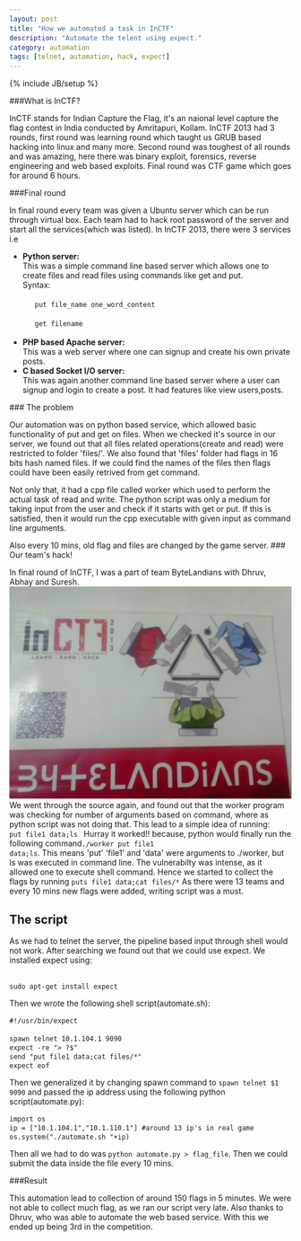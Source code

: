 ```yaml
---
layout: post
title: "How we automated a task in InCTF"
description: "Automate the telent using expect."
category: automation
tags: [telnet, automation, hack, expect]
---
```

{% include JB/setup %}

###What is InCTF?

InCTF stands for Indian Capture the Flag, it's an naional level capture the flag contest in India conducted by Amritapuri, Kollam.
InCTF 2013 had 3 rounds, first round was learning round which taught us GRUB based hacking into linux and many more. Second round was toughest of all rounds and was amazing, here there was binary exploit, forensics, reverse engineering and web based exploits.
Final round was CTF game which goes for around 6 hours.

###Final round

In final round every team was given a Ubuntu server which can be run through virtual box. Each team had to hack root password of the server and start all the services(which was listed).
In InCTF 2013, there were 3 services i.e

<ul>
<li><b>Python server:</b> <br />
   This was a simple command line based server which allows one to create files and read files using commands like get and put. <br />
   Syntax: <br />
   <code>
   put file_name one_word_content</code> <br />
   <code>
   get filename
   </code></li>

<li><b>PHP based Apache server:</b> <br />
   This was a web server where one can signup and create his own private posts.
</li>
<li><b>C based Socket I/O server:</b> <br />
   This was again another command line based server where a user can signup and login to create a post. It had features like view users,posts.
</li>
</ul>
<!--break-->
### The problem

Our automation was on python based service, which allowed basic functionality of put and get on files. When we checked it's source in our server, we found out that all files related operations(create and read) were restricted to folder 'files/'.
We also found that 'files' folder had flags in 16 bits hash named files. If we could find the names of the files then flags could have been easily retrived from get command.
<p>
Not only that, it had a cpp file called worker which used to perform the actual task of read and write. The python script was only a medium for taking input from the user and check if it starts with get or put. If this is satisfied, then it would run the cpp executable with given input as command line arguments.
</p>
Also every 10 mins, old flag and files are changed by the game server.
### Our team's hack!

In final round of InCTF, I was a part of team ByteLandians with Dhruv, Abhay and Suresh.
<img src="/assets/images/bytelandians.jpg" alt="Drawing" style="width: 700px;margin-left: 0px"/>
We went through the source again, and found out that the worker program was checking for number of arguments based on command, where as python script was not doing that. This lead to a simple idea of running:
  <code> put file1 data;ls  </code>
Hurray it worked!! because, python would finally run the following command<code>./worker put file1 data;ls</code>. This means 'put' 'file1' and 'data' were arguments to ./worker, but ls was executed in command line.
The vulnerabilty was intense, as it allowed one to execute shell command. Hence we started to collect the flags by running <code>puts file1 data;cat files/*</code>
As there were 13 teams and every 10 mins new flags were added, writing script was a must.
<!--break-->
## The script

As we had to telnet the server, the pipeline based input through shell would not work. After searching we found out that we could use expect.
We installed expect using:
<pre>
<code>
sudo apt-get install expect</code></pre>

Then we wrote the following shell script(automate.sh):

    #!/usr/bin/expect

    spawn telnet 10.1.104.1 9090
    expect -re "> ?$"
    send "put file1 data;cat files/*"
    expect eof

Then we generalized it by changing spawn command to `spawn telnet $1 9090` and passed the ip address using the following python script(automate.py):

    import os
    ip = ["10.1.104.1","10.1.110.1"] #around 13 ip's in real game
    os.system("./automate.sh "+ip)

Then all we had to do was `python automate.py > flag_file`. Then we could submit the data inside the file every 10 mins.

###Result

This automation lead to collection of around 150 flags in 5 minutes. We were not able to collect much flag, as we ran our script very late. Also thanks to Dhruv, who was able to automate the web based service. With this we ended up being 3rd in the competition.


